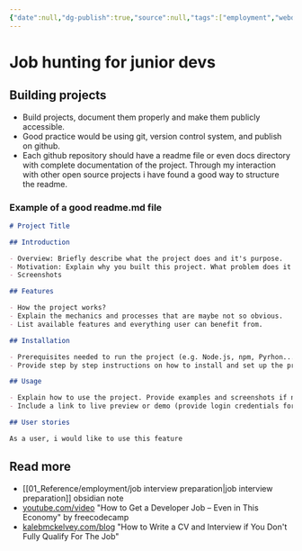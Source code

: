 ```yaml
---
{"date":null,"dg-publish":true,"source":null,"tags":["employment","webdev"],"title":"Job hunting for junior devs","type":"baby_note","URL":null,"permalink":"/00-fleeting-inbox/job-hunting-for-junior-devs/","dgPassFrontmatter":true}
---
```



# Job hunting for junior devs

## Building projects

- Build projects, document them properly and make them publicly accessible.
- Good practice would be using git, version control system, and publish on github.
-  Each github repository should have a readme file or even docs directory with complete documentation of the project. Through my interaction with other open source projects i have found a good way to structure the readme.

### Example of a good readme.md file

```md
# Project Title

## Introduction

- Overview: Briefly describe what the project does and it's purpose.
- Motivation: Explain why you built this project. What problem does it solve or what need does it fulfill
- Screenshots

## Features

- How the project works?
- Explain the mechanics and processes that are maybe not so obvious.
- List available features and everything user can benefit from.

## Installation

- Prerequisites needed to run the project (e.g. Node.js, npm, Pyrhon...)
- Provide step by step instructions on how to install and set up the project locally

## Usage

- Explain how to use the project. Provide examples and screenshots if necessary
- Include a link to live preview or demo (provide login credentials for demo account)

## User stories

As a user, i would like to use this feature 
```

## Read more

- [[01_Reference/employment/job interview preparation\|job interview preparation]] obsidian note
- [youtube.com/video](https://www.youtube.com/watch?v=6nz8GXjxiHg) "How to Get a Developer Job – Even in This Economy" by freecodecamp
- [kalebmckelvey.com/blog](https://kalebmckelvey.com/blog/how-to-write-a-cv-and-interview-if-you-dont-fully-qualify-for-the-job/) "How to Write a CV and Interview if You Don't Fully Qualify For The Job"
